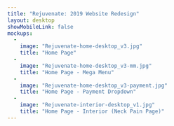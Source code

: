 ```yaml
---
title: "Rejuvenate: 2019 Website Redesign"
layout: desktop
showMobileLink: false
mockups:
  -
    image: "Rejuvenate-home-desktop_v3.jpg"
    title: "Home Page"
  -
    image: "Rejuvenate-home-desktop_v3-mm.jpg"
    title: "Home Page - Mega Menu"
  -
    image: "Rejuvenate-home-desktop_v3-payment.jpg"
    title: "Home Page - Payment Dropdown"
  -
    image: "Rejuvenate-interior-desktop_v1.jpg"
    title: "Home Page - Interior (Neck Pain Page)"
---
```

